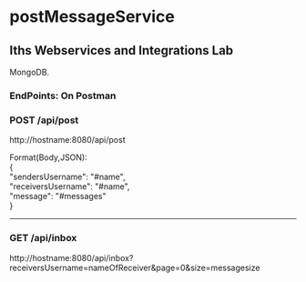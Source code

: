 # postMessageService



## Iths Webservices and Integrations Lab

MongoDB.

### EndPoints: On Postman
### POST /api/post
http://hostname:8080/api/post 

Format(Body,JSON): <BR>
{<BR>
"sendersUsername": "#name",<BR>
"receiversUsername": "#name",<BR>
"message": "#messages"<BR>
}<BR>

---

### GET /api/inbox
http://hostname:8080/api/inbox?receiversUsername=nameOfReceiver&page=0&size=messagesize <BR>


